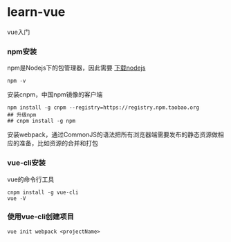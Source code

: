 # learn-vue
vue入门

### npm安装
npm是Nodejs下的包管理器，因此需要
[下载nodejs](http://nodejs.cn/download/)
```
npm -v
```
安装cnpm，中国npm镜像的客户端
```
npm install -g cnpm --registry=https://registry.npm.taobao.org
## 升级npm
## cnpm install -g npm
```
安装webpack，通过CommonJS的语法把所有浏览器端需要发布的静态资源做相应的准备，比如资源的合并和打包

### vue-cli安装
vue的命令行工具
```
cnpm install -g vue-cli
vue -V
```

### 使用vue-cli创建项目
```
vue init webpack <projectName>
```
